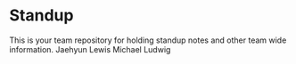 # Standup

This is your team repository for holding standup notes and other team wide information. 
Jaehyun Lewis
Michael Ludwig
